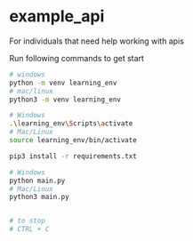 # example_api
For individuals that need help working with apis

Run following commands to get start
```bash
# windows
python -m venv learning_env
# mac/linux
python3 -m venv learning_env

# Windows
.\learning_env\Scripts\activate 
# Mac/Linux
source learning_env/bin/activate

pip3 install -r requirements.txt

# Windows
python main.py
# Mac/Linux
python3 main.py


# to stop 
# CTRL + C
```
